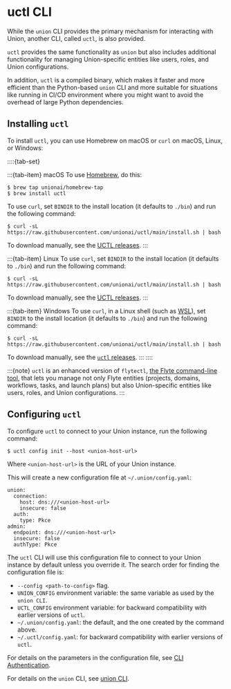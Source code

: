 # uctl CLI

While the `union` CLI provides the primary mechanism for interacting with Union,
another CLI, called `uctl`, is also provided.

`uctl` provides the same functionality as `union` but also includes
additional functionality for managing Union-specific entities like users, roles, and Union configurations.

In addition, `uctl` is a compiled binary, which makes it faster and more efficient than the Python-based
`union` CLI and more suitable for situations like running in CI/CD environment where you might want to
avoid the overhead of large Python dependencies.

## Installing `uctl`

To install `uctl`, you can use Homebrew on macOS or `curl` on macOS, Linux, or Windows:

::::{tab-set}

:::{tab-item} macOS
To use [Homebrew](https://brew.sh/), do this:

```{code-block} shell
$ brew tap unionai/homebrew-tap
$ brew install uctl
```

To use `curl`, set `BINDIR` to the install location (it defaults to `./bin`) and run the following command:

```{code-block} shell
$ curl -sL https://raw.githubusercontent.com/unionai/uctl/main/install.sh | bash
```

To download manually, see the [UCTL releases](https://github.com/unionai/uctl/releases).
:::

:::{tab-item} Linux
To use `curl`, set `BINDIR` to the install location (it defaults to `./bin`) and run the following command:

```{code-block} shell
$ curl -sL https://raw.githubusercontent.com/unionai/uctl/main/install.sh | bash
```

To download manually, see the [UCTL releases](https://github.com/unionai/uctl/releases).
:::

:::{tab-item} Windows
To use `curl`, in a Linux shell (such as [WSL](https://learn.microsoft.com/en-us/windows/wsl/install)), set `BINDIR` to the install location (it defaults to `./bin`) and run the following command:

```{code-block} shell
$ curl -sL https://raw.githubusercontent.com/unionai/uctl/main/install.sh | bash
```

To download manually, see the [`uctl` releases](https://github.com/unionai/uctl/releases).
:::
::::

:::{note}
`uctl` is an enhanced version of `flytectl`, [the Flyte command-line tool](https://docs.flyte.org/en/latest/flytectl/docs_index.html),
that lets you manage not only Flyte entities (projects, domains, workflows, tasks, and launch plans)
but also Union-specific entities like users, roles, and Union configurations.
:::

## Configuring `uctl`

To configure `uctl` to connect to your Union instance, run the following command:

```{code-block} shell
$ uctl config init --host <union-host-url>
```

Where `<union-host-url>` is the URL of your Union instance.

This will create a new configuration file at `~/.union/config.yaml`:

```{code-block} yaml
union:
  connection:
    host: dns:///<union-host-url>
    insecure: false
  auth:
    type: Pkce
admin:
  endpoint: dns:///<union-host-url>
  insecure: false
  authType: Pkce
```

The `uctl` CLI will use this configuration file to connect to your Union instance by default unless you override it.
The search order for finding the configuration file is:

* `--config <path-to-config>` flag.
* `UNION_CONFIG` environment variable: the same variable as used by the `union CLI`.
* `UCTL_CONFIG` environment variable: for backward compatibility with earlier versions of `uctl`.
* `~/.union/config.yaml`: the default, and the one created by the command above.
* `~/.uctl/config.yaml`: for backward compatibility with earlier versions of `uctl`.

For details on the parameters in the configuration file, see [CLI Authentication](./cli-authentication).

For details on the `union` CLI, see [union CLI](../api/union-cli).
